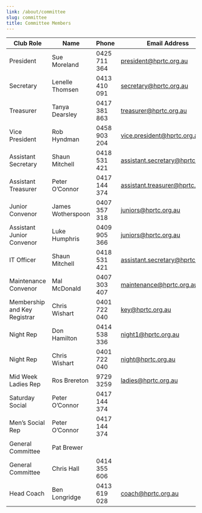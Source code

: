 ```yaml
---
link: /about/committee
slug: committee
title: Committee Members
---
```


| Club Role  | Name                       | Phone         | Email Address                    |
|--------------|-----------------------------|---------------|----------------------------------|
| President | Sue Moreland                     | 0425 711 364  | president@hprtc.org.au           |
| Secretary | Lenelle Thomsen                  | 0413 410 091  | secretary@hprtc.org.au           |
| Treasurer | Tanya Dearsley                   | 0417 381 863  | treasurer@hprtc.org.au           |
| Vice President | Rob Hyndman                 | 0458 903 204  | vice.president@hprtc.org.au      |
| Assistant Secretary | Shaun Mitchell         | 0418 531 421  | assistant.secretary@hprtc.org.au |
| Assistant Treasurer | Peter O’Connor         | 0417 144 374  | assistant.treasurer@hprtc.org.au |
| Junior Convenor | James Wotherspoon          | 0407 357 318  | juniors@hprtc.org.au             |
| Assistant Junior Convenor | Luke Humphris    | 0409 905 366  | juniors@hprtc.org.au             |
| IT Officer | Shaun Mitchell                  | 0418 531 421  | assistant.secretary@hprtc.org.au |
| Maintenance Convenor | Mal McDonald          | 0407 303 407  | maintenance@hprtc.org.au         |
| Membership and Key Registrar | Chris Wishart | 0401 722 040  | key@hprtc.org.au                 |
| Night Rep | Don Hamilton                     | 0414 538 336  | night1@hprtc.org.au              |
| Night Rep | Chris Wishart                    | 0401 722 040  | night@hprtc.org.au               |
| Mid Week Ladies Rep | Ros Brereton           | 9729 3259     | ladies@hprtc.org.au              |
| Saturday Social | Peter O’Connor             | 0417 144 374  |                                  |
| Men’s Social Rep | Peter O’Connor            | 0417 144 374  |                                  |
| General Committee | Pat Brewer               |               |                                  |
| General Committee | Chris Hall               | 0414 355 606  |                                  |
| Head Coach | Ben Longridge         | 0413 619 028  | coach@hprtc.org.au               |